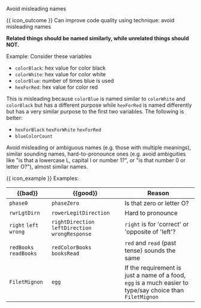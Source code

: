 <span id="title">Avoid misleading names</span>

<span id="prereqs"></span>

<span id="outcomes">{{ icon_outcome }} Can improve code quality using technique: avoid misleading names </span>

<div id="body">

**Related things should be named similarly, while unrelated things should NOT.**

<box>

Example: Consider these variables
* `colorBlack`: hex value for color black
* `colorWhite`: hex value for color white
* `colorBlue`: number of times blue is used
* `hexForRed`: hex value for color red

This is misleading because `colorBlue` is named similar to `colorWhite` and `colorBlack` but has a different purpose while `hexForRed` is named differently but has a very similar purpose to the first two variables. The following is better:
* `hexForBlack` `hexForWhite` `hexForRed`
* `blueColorCount`

</box>

Avoid misleading or ambiguous names (e.g. those with multiple meanings), similar sounding names, hard-to-pronounce ones (e.g. avoid ambiguities like "is that a lowercase L, capital I or number 1?", or "is that number 0 or letter O?"), almost similar names.

<box>

{{ icon_example }} Examples:

| {{bad}}        | {{good}}        |  Reason      |
| --------------- | --------------- |  --------------- |
|`phase0`  |`phaseZero`  |  Is that zero or letter O? |
|`rwrLgtDirn`  |`rowerLegitDirection`  |  Hard to pronounce |
|`right` `left` `wrong`  |`rightDirection` `leftDirection` `wrongResponse`  |  `right` is for 'correct' or 'opposite of 'left'? |
|`redBooks` `readBooks`  |`redColorBooks` `booksRead` |  `red` and `read` (past tense) sounds the same |
|`FiletMignon`  |`egg` |  If the requirement is just a name of a food, `egg` is a much easier to type/say choice than `FiletMignon` |

</box>


</div>

<div id="extras">
</div>
